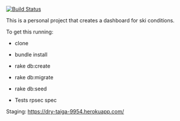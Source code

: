 [![Build Status](https://travis-ci.org/pwenig/skidash.svg?branch=master)](https://travis-ci.org/pwenig/skidash)

This is a personal project that creates a dashboard for ski conditions.

To get this running:

* clone
* bundle install
* rake db:create
* rake db:migrate
* rake db:seed

* Tests
rpsec spec

Staging:
https://dry-taiga-9954.herokuapp.com/

